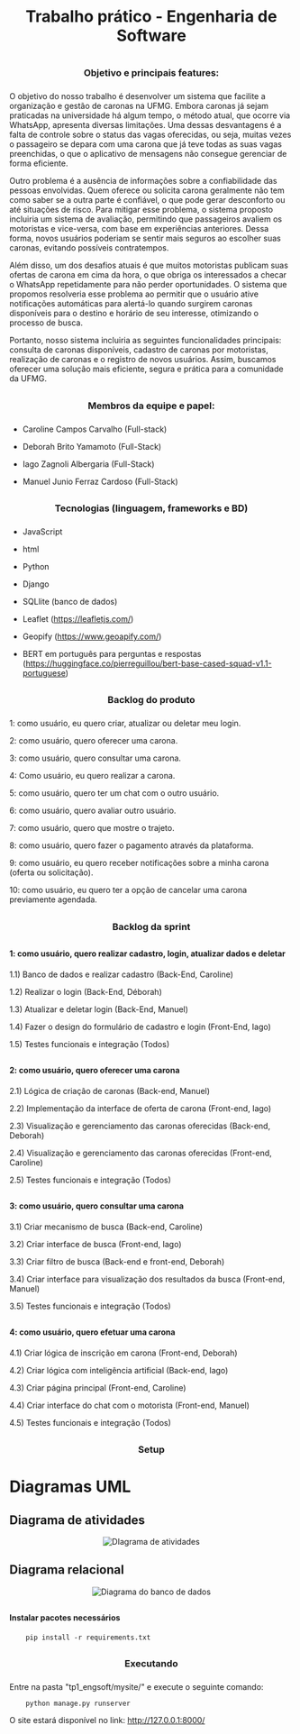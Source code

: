 # <h1 align="center"> Trabalho prático - Engenharia de Software <h1>

## <h3 align="center"> Objetivo e principais features: <h3>

   O objetivo do nosso trabalho é desenvolver um sistema que facilite a organização e gestão de caronas na UFMG. Embora caronas já sejam praticadas na universidade há algum tempo, o método atual, que ocorre via WhatsApp, apresenta diversas limitações. Uma dessas desvantagens é a falta de controle sobre o status das vagas oferecidas, ou seja, muitas vezes o passageiro se depara com uma carona que já teve todas as suas vagas preenchidas, o que o aplicativo de mensagens não consegue gerenciar de forma eficiente. 
   
   Outro problema é a ausência de informações sobre a confiabilidade das pessoas envolvidas. Quem oferece ou solicita carona geralmente não tem como saber se a outra parte é confiável, o que pode gerar desconforto ou até situações de risco. Para mitigar esse problema, o sistema proposto incluiria um sistema de avaliação, permitindo que passageiros avaliem os motoristas e vice-versa, com base em experiências anteriores. Dessa forma, novos usuários poderiam se sentir mais seguros ao escolher suas caronas, evitando possíveis contratempos.
   
   Além disso, um dos desafios atuais é que muitos motoristas publicam suas ofertas de carona em cima da hora, o que obriga os interessados a checar o WhatsApp repetidamente para não perder oportunidades. O sistema que propomos resolveria esse problema ao permitir que o usuário ative notificações automáticas para alertá-lo quando surgirem caronas disponíveis para o destino e horário de seu interesse, otimizando o processo de busca.
   
   Portanto, nosso sistema incluiria as seguintes funcionalidades principais: consulta de caronas disponíveis, cadastro de caronas por motoristas, realização de caronas e o registro de novos usuários. Assim, buscamos oferecer uma solução mais eficiente, segura e prática para a comunidade da UFMG.


## <h3 align="center"> Membros da equipe e papel: <h3>

- Caroline Campos Carvalho (Full-stack)

- Deborah Brito Yamamoto (Full-Stack)

- Iago Zagnoli Albergaria (Full-Stack)

- Manuel Junio Ferraz Cardoso (Full-Stack) 

## <h3 align="center"> Tecnologias (linguagem, frameworks e BD) <h3>

- JavaScript

- html

- Python

- Django

- SQLlite (banco de dados)

- Leaflet (https://leafletjs.com/)

- Geopify (https://www.geoapify.com/)

- BERT em português para perguntas e respostas (https://huggingface.co/pierreguillou/bert-base-cased-squad-v1.1-portuguese)

## <h3 align="center"> Backlog do produto <h3>

1: como usuário, eu quero criar, atualizar ou deletar meu login.

2: como usuário, quero oferecer uma carona.

3: como usuário, quero consultar uma carona.

4: Como usuário, eu quero realizar a carona.

5: como usuário, quero ter um chat com o outro usuário.

6: como usuário, quero avaliar outro usuário.

7: como usuário, quero que mostre o trajeto.

8: como usuário, quero fazer o pagamento através da plataforma.

9: como usuário, eu quero receber notificações sobre a minha carona (oferta ou solicitação).

10: como usuário, eu quero ter a opção de cancelar uma carona previamente agendada.


## <h3 align="center"> Backlog da sprint <h3>

## <h4> 1: como usuário, quero realizar cadastro, login, atualizar dados e deletar <h4>

1.1) Banco de dados e realizar cadastro (Back-End, Caroline)

1.2) Realizar o login (Back-End, Déborah)

1.3) Atualizar e deletar login (Back-End, Manuel)

1.4) Fazer o design do formulário de cadastro e login (Front-End, Iago)

1.5) Testes funcionais e integração (Todos)

## <h4> 2: como usuário, quero oferecer uma carona <h4>

2.1) Lógica de criação de caronas (Back-end, Manuel)

2.2) Implementação da interface de oferta de carona (Front-end, Iago)

2.3) Visualização e gerenciamento das caronas oferecidas (Back-end, Deborah)

2.4) Visualização e gerenciamento das caronas oferecidas (Front-end, Caroline)

2.5) Testes funcionais e integração (Todos)

## <h4> 3: como usuário, quero consultar uma carona <h4>

3.1) Criar mecanismo de busca (Back-end, Caroline)

3.2) Criar interface de busca (Front-end, Iago)

3.3) Criar filtro de busca (Back-end e front-end, Deborah)

3.4) Criar interface para visualização dos resultados da busca (Front-end, Manuel)

3.5) Testes funcionais e integração (Todos)

## <h4> 4: como usuário, quero efetuar uma carona <h4>

4.1) Criar lógica de inscrição em carona (Front-end, Deborah)

4.2) Criar lógica com inteligência artificial (Back-end, Iago)

4.3) Criar página principal (Front-end, Caroline)

4.4) Criar interface do chat com o motorista (Front-end, Manuel)

4.5) Testes funcionais e integração (Todos)


## <h3 align="center"> Setup <h3>

# Diagramas UML
## Diagrama de atividades

<p align="center">
  <img src="https://github.com/user-attachments/assets/dc409c14-33ab-408f-bc6e-70b64775756d" alt="DIagrama de atividades">
<!-- ![atividades](https://github.com/user-attachments/assets/dc409c14-33ab-408f-bc6e-70b64775756d) -->
</p>

## Diagrama relacional

<p align="center">
  <img src="https://github.com/user-attachments/assets/f7eea4d3-7271-49be-9eba-c72ff332a238" alt="Diagrama do banco de dados">
<!-- ![atividades](https://github.com/user-attachments/assets/dc409c14-33ab-408f-bc6e-70b64775756d) -->
</p>
<!-- ![relacional](https://github.com/user-attachments/assets/f7eea4d3-7271-49be-9eba-c72ff332a238) -->

## <h4> Instalar pacotes necessários <h4>

```
	pip install -r requirements.txt
```

## <h3 align="center"> Executando <h3>

Entre na pasta "tp1_engsoft/mysite/" e execute o seguinte comando:

```
	python manage.py runserver
```

O site estará disponível no link: http://127.0.0.1:8000/
